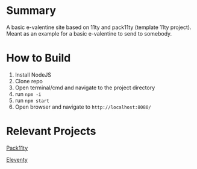 # Summary
A basic e-valentine site based on 11ty and pack11ty (template 11ty project). Meant as an example for a basic e-valentine to send to somebody.

# How to Build
1. Install NodeJS
2. Clone repo
3. Open terminal/cmd and navigate to the project directory
4. run `npm -i`
5. run `npm start`
6. Open browser and navigate to `http://localhost:8080/`

# Relevant Projects
[Pack11ty](https://pack11ty.dev)

[Eleventy](www.11ty.dev/) 
